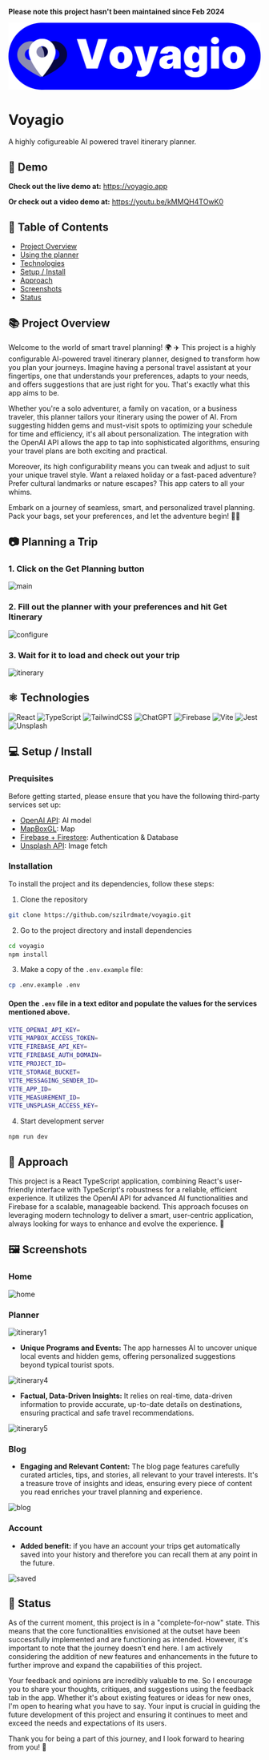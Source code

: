 **Please note this project hasn't been maintained since Feb 2024**

![Logo](public/logo_1.png)

# Voyagio

A highly cofigureable AI powered travel itinerary planner.

## 🔗 Demo

**Check out the live demo at:** https://voyagio.app

**Or check out a video demo at:** https://youtu.be/kMMQH4TOwK0

## 📑 Table of Contents

- [Project Overview](#📚-project-overview)
- [Using the planner](#📷-planning-a-trip)
- [Technologies](#⚛️-technologies)
- [Setup / Install](#💻-setup--install)
- [Approach](#🚶-approach)
- [Screenshots](#🖼️-screenshots)
- [Status](#📶-status)

## 📚 Project Overview

Welcome to the world of smart travel planning! 🌍 ✈️ This project is a highly configurable AI-powered travel itinerary planner, designed to transform how you plan your journeys. Imagine having a personal travel assistant at your fingertips, one that understands your preferences, adapts to your needs, and offers suggestions that are just right for you. That's exactly what this app aims to be.

Whether you're a solo adventurer, a family on vacation, or a business traveler, this planner tailors your itinerary using the power of AI. From suggesting hidden gems and must-visit spots to optimizing your schedule for time and efficiency, it's all about personalization. The integration with the OpenAI API allows the app to tap into sophisticated algorithms, ensuring your travel plans are both exciting and practical.

Moreover, its high configurability means you can tweak and adjust to suit your unique travel style. Want a relaxed holiday or a fast-paced adventure? Prefer cultural landmarks or nature escapes? This app caters to all your whims.

Embark on a journey of seamless, smart, and personalized travel planning. Pack your bags, set your preferences, and let the adventure begin! 🌟🚀

## 📷 Planning a Trip

### 1. Click on the Get Planning button

![main](https://github.com/szilrdmate/voyagio/assets/147255010/f513686d-8b2d-4a89-bcdd-5c79a94b3ed2)

### 2. Fill out the planner with your preferences and hit Get Itinerary

![configure](https://github.com/szilrdmate/voyagio/assets/147255010/501760e0-9f19-4f49-8fd7-a175c8a9069d)

### 3. Wait for it to load and check out your trip

![itinerary](https://github.com/szilrdmate/voyagio/assets/147255010/0ab97c75-5493-4236-aa59-e9a0315d9238)

## ⚛️ Technologies

![React](https://img.shields.io/badge/react-%2320232a.svg?style=for-the-badge&logo=react&logoColor=%2361DAFB)
![TypeScript](https://img.shields.io/badge/TypeScript-007ACC?style=for-the-badge&logo=typescript&logoColor=white)
![TailwindCSS](https://img.shields.io/badge/tailwindcss-%2338B2AC.svg?style=for-the-badge&logo=tailwind-css&logoColor=white)
![ChatGPT](https://img.shields.io/badge/chatGPT-74aa9c?style=for-the-badge&logo=openai&logoColor=white)
![Firebase](https://img.shields.io/badge/firebase-%23039BE5.svg?style=for-the-badge&logo=firebase)
![Vite](https://img.shields.io/badge/vite-%23646CFF.svg?style=for-the-badge&logo=vite&logoColor=white)
![Jest](https://img.shields.io/badge/-jest-%23C21325?style=for-the-badge&logo=jest&logoColor=white)
![Unsplash](https://img.shields.io/badge/Unsplash-000000?style=for-the-badge&logo=Unsplash&logoColor=white)

## 💻 Setup / Install

### Prequisites

Before getting started, please ensure that you have the following third-party services set up:

- [OpenAI API](https://openai.com): AI model
- [MapBoxGL](https://mapbox.com/mapbox-gljs): Map
- [Firebase + Firestore](https://www.firebase.google.com/): Authentication & Database
- [Unsplash API](https://www.unspalsh.com/): Image fetch

### Installation

To install the project and its dependencies, follow these steps:

1.  Clone the repository

```bash
git clone https://github.com/szilrdmate/voyagio.git
```

2.  Go to the project directory and install dependencies

```bash
cd voyagio
npm install
```

3.  Make a copy of the `.env.example` file:

```bash
cp .env.example .env
```

#### Open the `.env` file in a text editor and populate the values for the services mentioned above.

```bash
VITE_OPENAI_API_KEY=
VITE_MAPBOX_ACCESS_TOKEN=
VITE_FIREBASE_API_KEY=
VITE_FIREBASE_AUTH_DOMAIN=
VITE_PROJECT_ID=
VITE_STORAGE_BUCKET=
VITE_MESSAGING_SENDER_ID=
VITE_APP_ID=
VITE_MEASUREMENT_ID=
VITE_UNSPLASH_ACCESS_KEY=
```

4.  Start development server

```bash
npm run dev
```

## 🚶 Approach

This project is a React TypeScript application, combining React's user-friendly interface with TypeScript's robustness for a reliable, efficient experience. It utilizes the OpenAI API for advanced AI functionalities and Firebase for a scalable, manageable backend. This approach focuses on leveraging modern technology to deliver a smart, user-centric application, always looking for ways to enhance and evolve the experience. 🚀

## 🖼️ Screenshots

### Home

![home](https://github.com/szilrdmate/voyagio/assets/147255010/e83fef08-dcb3-46c7-a851-d8a3cb657952)

### Planner

![itinerary1](https://github.com/szilrdmate/voyagio/assets/147255010/e8e7366e-072a-43e2-95da-cb6c8cd32a60)

- **Unique Programs and Events:** The app harnesses AI to uncover unique local events and hidden gems, offering personalized suggestions beyond typical tourist spots.

![itinerary4](https://github.com/szilrdmate/voyagio/assets/147255010/f1e109e4-c412-40c9-bbe4-cdc468990d7a)

- **Factual, Data-Driven Insights:** It relies on real-time, data-driven information to provide accurate, up-to-date details on destinations, ensuring practical and safe travel recommendations.

![itinerary5](https://github.com/szilrdmate/voyagio/assets/147255010/e197541a-a702-401f-9a0d-4c59a0ccaaf0)

### Blog

- **Engaging and Relevant Content:** The blog page features carefully curated articles, tips, and stories, all relevant to your travel interests. It's a treasure trove of insights and ideas, ensuring every piece of content you read enriches your travel planning and experience.

![blog](https://github.com/szilrdmate/voyagio/assets/147255010/a86eaca7-261a-437b-a088-e52d922d837d)

### Account

- **Added benefit:** if you have an account your trips get automatically saved into your history and therefore you can recall them at any point in the future.

![saved](https://github.com/szilrdmate/voyagio/assets/147255010/74565978-aa8b-445c-9fcf-aa42a3ed84a9)

## 📶 Status

As of the current moment, this project is in a "complete-for-now" state. This means that the core functionalities envisioned at the outset have been successfully implemented and are functioning as intended. However, it's important to note that the journey doesn't end here. I am actively considering the addition of new features and enhancements in the future to further improve and expand the capabilities of this project.

Your feedback and opinions are incredibly valuable to me. So I encourage you to share your thoughts, critiques, and suggestions using the feedback tab in the app. Whether it's about existing features or ideas for new ones, I'm open to hearing what you have to say. Your input is crucial in guiding the future development of this project and ensuring it continues to meet and exceed the needs and expectations of its users.

Thank you for being a part of this journey, and I look forward to hearing from you! 🌟
